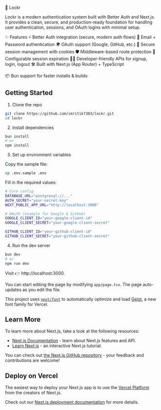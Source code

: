 🔐 Lockr

Lockr is a modern authentication system built with Better Auth and Next.js.
It provides a clean, secure, and production-ready foundation for handling user authentication, sessions, and OAuth logins with minimal setup.

✨ Features
⚡ Better Auth integration (secure, modern auth flows)
🔑 Email + Password authentication
🌍 OAuth support (Google, GitHub, etc.)
🍪 Secure session management with cookies
🛡️ Middleware-based route protection
🔐 Configurable session expiration
🧑‍💻 Developer-friendly APIs for signup, login, logout
🛠️ Built with Next.js (App Router) + TypeScript

📦 Bun support for faster installs & builds
## Getting Started

1. Clone the repo

```bash
git clone https://github.com/imritik7303/lockr.git
cd lockr
```

2. Install dependencies
   
```bash
bun install
# or
npm install
```

3. Set up environment variables
   
Copy the sample file:
 ```bash
cp .env.sample .env
```
Fill in the required values:
```bash
# Core config
DATABASE_URL="postgresql://..."
AUTH_SECRET="your-secret-key"
NEXT_PUBLIC_APP_URL="http://localhost:3000"

# OAuth (example for Google & GitHub)
GOOGLE_CLIENT_ID="your-google-client-id"
GOOGLE_CLIENT_SECRET="your-google-client-secret"

GITHUB_CLIENT_ID="your-github-client-id"
GITHUB_CLIENT_SECRET="your-github-client-secret"
```

4. Run the dev server
```bash
bun dev
# or
npm run dev
```

Visit 👉 http://localhost:3000.

You can start editing the page by modifying `app/page.tsx`. The page auto-updates as you edit the file.

This project uses [`next/font`](https://nextjs.org/docs/app/building-your-application/optimizing/fonts) to automatically optimize and load [Geist](https://vercel.com/font), a new font family for Vercel.

## Learn More

To learn more about Next.js, take a look at the following resources:

- [Next.js Documentation](https://nextjs.org/docs) - learn about Next.js features and API.
- [Learn Next.js](https://nextjs.org/learn) - an interactive Next.js tutorial.

You can check out [the Next.js GitHub repository](https://github.com/vercel/next.js) - your feedback and contributions are welcome!

## Deploy on Vercel

The easiest way to deploy your Next.js app is to use the [Vercel Platform](https://vercel.com/new?utm_medium=default-template&filter=next.js&utm_source=create-next-app&utm_campaign=create-next-app-readme) from the creators of Next.js.

Check out our [Next.js deployment documentation](https://nextjs.org/docs/app/building-your-application/deploying) for more details.
